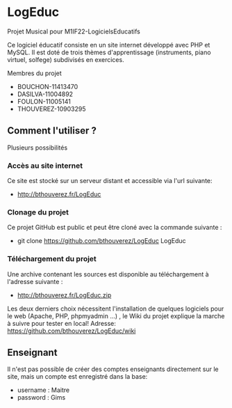 # LogEduc
Projet Musical pour M1IF22-LogicielsEducatifs

Ce logiciel éducatif consiste en un site internet développé avec PHP et MySQL.
Il est doté de trois thèmes d'apprentissage (instruments, piano virtuel, solfege) subdivisés en exercices.

Membres du projet
* BOUCHON-11413470 
* DASILVA-11004892
* FOULON-11005141
* THOUVEREZ-10903295

## Comment l'utiliser ?
Plusieurs possibilités

### Accès au site internet
Ce site est stocké sur un serveur distant et accessible via l'url suivante:
* http://bthouverez.fr/LogEduc

### Clonage du projet
Ce projet GitHub est public et peut être cloné avec la commande suivante : 
* git clone https://github.com/bthouverez/LogEduc LogEduc

### Téléchargement du projet
Une archive contenant les sources est disponible au téléchargement à l'adresse suivante : 
* http://bthouverez.fr/LogEduc.zip


Les deux derniers choix nécessitent l'installation de quelques logiciels pour le web (Apache, PHP, phpmyadmin ...) , le Wiki du projet explique la marche à suivre pour tester en local!
Adresse: https://github.com/bthouverez/LogEduc/wiki


## Enseignant
Il n'est pas possible de créer des comptes enseignants directement sur le site, mais un compte est enregistré dans la base:
* username : Maitre
* password : Gims
